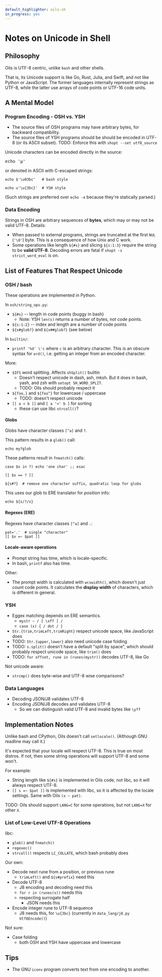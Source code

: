 ```yaml
---
default_highlighter: oils-sh
in_progress: yes
---
```


Notes on Unicode in Shell
=========================

<div id="toc">
</div>

## Philosophy

Oils is UTF-8 centric, unlike `bash` and other shells.

That is, its Unicode support is like Go, Rust, Julia, and Swift, and not like
Python or JavaScript.  The former languages internally represent strings as
UTF-8, while the latter use arrays of code points or UTF-16 code units.

## A Mental Model

### Program Encoding - OSH vs. YSH

- The source files of OSH programs may have arbitrary bytes, for backward
  compatibility.
- The source files of YSH programs should be should be encoded in UTF-8 (or its
  ASCII subset).  TODO: Enforce this with `shopt --set utf8_source`

Unicode characters can be encoded directly in the source:

<pre>
echo '&#x03bc;'
</pre>

or denoted in ASCII with C-escaped strings:

    echo $'\u03bc'   # bash style

    echo u'\u{3bc}'  # YSH style

(Such strings are preferred over `echo -e` because they're statically parsed.)

### Data Encoding

Strings in OSH are arbitrary sequences of **bytes**, which may or may not be
valid UTF-8.  Details:

- When passed to external programs, strings are truncated at the first `NUL`
  (`'\0'`) byte.  This is a consequence of how Unix and C work.
- Some operations like length `${#s}` and slicing `${s:1:3}` require the string
  to be **valid UTF-8**.  Decoding errors are fatal if `shopt -s
  strict_word_eval` is on.

## List of Features That Respect Unicode

### OSH / bash

These operations are implemented in Python.

In `osh/string_ops.py`:

- `${#s}` -- length in code points (buggy in bash)
  - Note: YSH `len(s)` returns a number of bytes, not code points.
- `${s:1:2}` -- index and length are a number of code points
- `${x#glob?}` and `${x##glob?}` (see below)

In `builtin/`:

- `printf '%d' \'c` where `c` is an arbitrary character.  This is an obscure
  syntax for `ord()`, i.e. getting an integer from an encoded character.

More:

- `$IFS` word splitting.  Affects `shSplit()` builtin
  - Doesn't respect unicode in dash, ash, mksh.  But it does in bash, yash, and
    zsh with `setopt SH_WORD_SPLIT`.
  - TODO: Oils should probably respect it
- `${foo,}` and `${foo^}` for lowercase / uppercase
  - TODO: doesn't respect unicode
- `[[ a < b ]]` and `[ a '<' b ]` for sorting
  - these can use libc `strcoll()`?

#### Globs

Globs have character classes `[^a]` and `?`.

This pattern results in a `glob()` call:

    echo my?glob

These patterns result in `fnmatch()` calls:

    case $x in ?) echo 'one char' ;; esac

    [[ $x == ? ]]

    ${s#?}  # remove one character suffix, quadratic loop for globs

This uses our glob to ERE translator for *position* info:

    echo ${s/?/x}

#### Regexes (ERE)

Regexes have character classes `[^a]` and `.`:

    pat='.'  # single "character"
    [[ $x =~ $pat ]]

#### Locale-aware operations

- Prompt string has time, which is locale-specific.
- In bash, `printf` also has time.

Other:

- The prompt width is calculated with `wcswidth()`, which doesn't just count
  code points.  It calculates the **display width** of characters, which is
  different in general.

### YSH

- Eggex matching depends on ERE semantics.
  - `mystr ~ / [ \xff ] /` 
  - `case (x) { / dot / }`
- `Str.{trim,trimLeft,trimRight}` respect unicode space, like JavaScript does
- TODO: `Str.{upper,lower}` also need unicode case folding
- TODO: `s.split()` doesn't have a default "split by space", which should
  probably respect unicode space, like `trim()` does
- TODO: `for offset, rune in (runes(mystr))` decodes UTF-8, like Go

Not unicode aware:

- `strcmp()` does byte-wise and UTF-8 wise comparisons?

### Data Languages

- Decoding JSON/J8 validates UTF-8
- Encoding JSON/J8 decodes and validates UTF-8
  - So we can distinguish valid UTF-8 and invalid bytes like `\yff`

## Implementation Notes

Unlike bash and CPython, Oils doesn't call `setlocale()`.  (Although GNU
readline may call it.)

It's expected that your locale will respect UTF-8.  This is true on most
distros.  If not, then some string operations will support UTF-8 and some
won't.

For example:

- String length like `${#s}` is implemented in Oils code, not libc, so it will
  always respect UTF-8.
- `[[ s =~ $pat ]]` is implemented with libc, so it is affected by the locale
  settings.  Same with Oils `(x ~ pat)`.

TODO: Oils should support `LANG=C` for some operations, but not `LANG=X` for
other `X`.

### List of Low-Level UTF-8 Operations

libc:

- `glob()` and `fnmatch()`
- `regexec()`
- `strcoll()` respects `LC_COLLATE`, which bash probably does

Our own:

- Decode next rune from a position, or previous rune
  - `trimLeft()` and `${s#prefix}` need this
- Decode UTF-8
  - J8 encoding and decoding need this
  - `for r in (runes(x))` needs this
  - respecting surrogate half
    - JSON needs this
- Encode integer rune to UTF-8 sequence
  - J8 needs this, for `\u{3bc}` (currently in `data_lang/j8.py Utf8Encode()`)

Not sure:

- Case folding
  - both OSH and YSH have uppercase and lowercase

## Tips

- The GNU `iconv` program converts text from one encoding to another.

<!--
## Spec Tests

June 2024 notes:

- `spec/var-op-patsub` has failing cases, e.g. `LC_ALL=C`
  - ${s//?/a}
- glob() and fnmatch() seem to be OK?   As long as locale is UTF-8.

-->

<!--

What libraries are we using?

TODO: Make sure these are UTF-8 mode, regardless of LANG global variables?

Or maybe we punt on that, and say Oils is only valid in UTF-8 mode?  Need to
investigate the API more.

- fnmatch()
- glob()
- regcomp/regexec()

- Are we using any re2c unicode?  For JSON?
- upper() and lower()?  isupper() is lower()
  - Need to sort these out

-->
